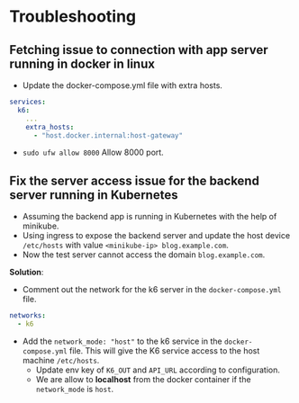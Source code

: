 # Troubleshooting

## Fetching issue to connection with app server running in docker in linux

- Update the docker-compose.yml file with extra hosts.

```yml
services:
  k6:
    ...
    extra_hosts:
      - "host.docker.internal:host-gateway"
```

- `sudo ufw allow 8000` Allow 8000 port.

## Fix the server access issue for the backend server running in Kubernetes

- Assuming the backend app is running in Kubernetes with the help of minikube.
- Using ingress to expose the backend server and update the host device `/etc/hosts` with value `<minikube-ip> blog.example.com`.
- Now the test server cannot access the domain `blog.example.com`.

**Solution**:

- Comment out the network for the k6 server in the `docker-compose.yml` file.

```yml
networks:
  - k6
```

- Add the `network_mode: "host"` to the k6 service in the `docker-compose.yml` file. This will give the K6 service access to the host machine `/etc/hosts`.
  - Update env key of `K6_OUT` and `API_URL` according to configuration.
  - We are allow to **localhost** from the docker container if the `network_mode` is `host`.
